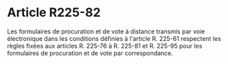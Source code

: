 # Article R225-82

Les formulaires de procuration et de vote à distance transmis par voie électronique dans les conditions définies à l'article R. 225-61 respectent les règles fixées aux articles R. 225-76 à R. 225-81 et R. 225-95 pour les formulaires de procuration et de vote par correspondance.
